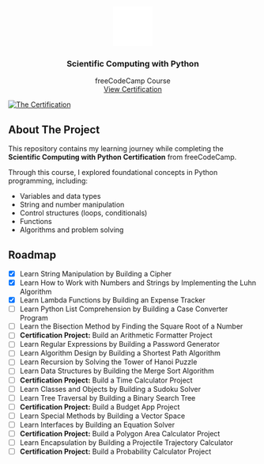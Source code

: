 <!-- PROJECT LOGO -->
<br />
<div align="center">
<img src="images/logo.svg" alt="Logo" width="80" height="80">

<h3 align="center">Scientific Computing with Python</h3>

<p align="center">
    freeCodeCamp Course
    <br />
    <a href="https://www.freecodecamp.org/learn/scientific-computing-with-python/><strong>Explore the course »</strong></a>
    <br />
    <br />
    <a href="#">View Certification</a>
  </p>
</div>

[![The Certification][the-certification]](#)

<!-- ABOUT THE PROJECT -->

## About The Project

This repository contains my learning journey while completing the **Scientific Computing with Python Certification** from freeCodeCamp.

Through this course, I explored foundational concepts in Python programming, including:

- Variables and data types
- String and number manipulation
- Control structures (loops, conditionals)
- Functions
- Algorithms and problem solving

<!-- ROADMAP -->

## Roadmap

- [X] Learn String Manipulation by Building a Cipher
- [x] Learn How to Work with Numbers and Strings by Implementing the Luhn Algorithm
- [x] Learn Lambda Functions by Building an Expense Tracker
- [ ] Learn Python List Comprehension by Building a Case Converter Program
- [ ] Learn the Bisection Method by Finding the Square Root of a Number
- [ ] **Certification Project:** Build an Arithmetic Formatter Project
- [ ] Learn Regular Expressions by Building a Password Generator
- [ ] Learn Algorithm Design by Building a Shortest Path Algorithm
- [ ] Learn Recursion by Solving the Tower of Hanoi Puzzle
- [ ] Learn Data Structures by Building the Merge Sort Algorithm
- [ ] **Certification Project:** Build a Time Calculator Project
- [ ] Learn Classes and Objects by Building a Sudoku Solver
- [ ] Learn Tree Traversal by Building a Binary Search Tree
- [ ] **Certification Project:** Build a Budget App Project
- [ ] Learn Special Methods by Building a Vector Space
- [ ] Learn Interfaces by Building an Equation Solver
- [ ] **Certification Project:** Build a Polygon Area Calculator Project
- [ ] Learn Encapsulation by Building a Projectile Trajectory Calculator
- [ ] **Certification Project:** Build a Probability Calculator Project

[the-certification]: images/certification.png
